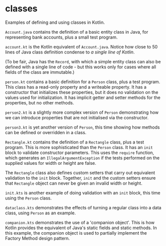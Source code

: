 # classes

Examples of defining and using classes in Kotlin.

`Account.java` contains the definition of a basic entity class in Java,
for representing bank accounts, plus a small test program.

`account.kt` is the Kotlin equivalent of `Account.java`. Notice how close
to 50 lines of Java class definition condense to *a single line of Kotlin*.

(To be fair, Java has the `Record`, with which a simple entity class can
also be defined with a single line of code - but this works only for cases
where all fields of the class are immutable.)

`person.kt` contains a basic definition for a `Person` class, plus a test
program. This class has a read-only property and a writeable property.
It has a constructor that initializes these properties, but it does no
validation on the values used for initialization. It has implicit getter
and setter methods for the properties, but no other methods.

`person2.kt` is a slightly more complex version of `Person` demonstrating
how we can introduce properties that are not initialised via the constructor.

`person3.kt` is yet another version of `Person`, this time showing how
methods can be defined or overridden in a class.

`Rectangle.kt` contains the definition of a `Rectangle` class, plus a test
program. This is more sophisticated than the `Person` class. It has an
`init` block to validate constructor parameters. This uses the `require`
function, which generates an `IllegalArgumentException` if the tests
performed on the supplied values for width or height are false.

The `Rectangle` class also defines custom setters that carry out equivalent
validation to the `init` block. Together, `init` and the custom setters
ensure that `Rectangle` object can never be given an invalid width or height.

`init.kts` is another example of doing validation with an `init` block,
this time using the `Person` class.

`dataclass.kts` demonstrates the effects of turning a regular class into a
data class, using `Person` as an example.

`companion.kts` demonstrates the use of a 'companion object'. This is how
Kotlin provides the equivalent of Java's static fields and static methods.
In this example, the companion object is used to partially implement the
Factory Method design pattern.
